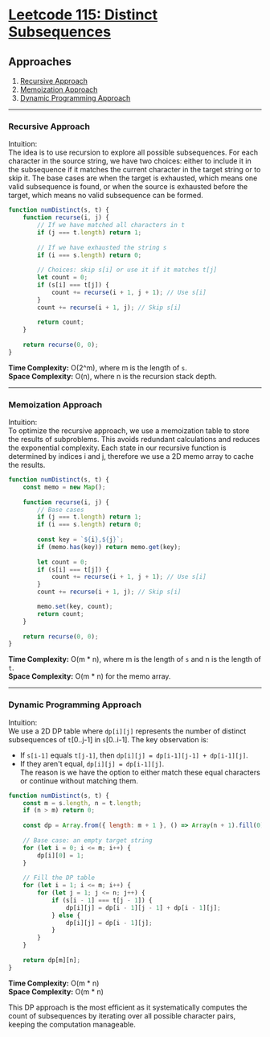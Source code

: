 # [Leetcode 115: Distinct Subsequences](https://leetcode.com/problems/distinct-subsequences/)

## Approaches
1. [Recursive Approach](#recursive-approach)
2. [Memoization Approach](#memoization-approach)
3. [Dynamic Programming Approach](#dynamic-programming-approach)

---

### Recursive Approach

Intuition:  
The idea is to use recursion to explore all possible subsequences. For each character in the source string, we have two choices: either to include it in the subsequence if it matches the current character in the target string or to skip it. The base cases are when the target is exhausted, which means one valid subsequence is found, or when the source is exhausted before the target, which means no valid subsequence can be formed. 

```javascript
function numDistinct(s, t) {
    function recurse(i, j) {
        // If we have matched all characters in t
        if (j === t.length) return 1;
        
        // If we have exhausted the string s
        if (i === s.length) return 0;
        
        // Choices: skip s[i] or use it if it matches t[j]
        let count = 0;
        if (s[i] === t[j]) {
            count += recurse(i + 1, j + 1); // Use s[i]
        }
        count += recurse(i + 1, j); // Skip s[i]
        
        return count;
    }
    
    return recurse(0, 0);
}
```

**Time Complexity:** O(2^m), where m is the length of `s`.  
**Space Complexity:** O(n), where n is the recursion stack depth.

---

### Memoization Approach

Intuition:  
To optimize the recursive approach, we use a memoization table to store the results of subproblems. This avoids redundant calculations and reduces the exponential complexity. Each state in our recursive function is determined by indices i and j, therefore we use a 2D memo array to cache the results.

```javascript
function numDistinct(s, t) {
    const memo = new Map();
    
    function recurse(i, j) {
        // Base cases
        if (j === t.length) return 1;
        if (i === s.length) return 0;
        
        const key = `${i},${j}`;
        if (memo.has(key)) return memo.get(key);
        
        let count = 0;
        if (s[i] === t[j]) {
            count += recurse(i + 1, j + 1); // Use s[i]
        }
        count += recurse(i + 1, j); // Skip s[i]

        memo.set(key, count);
        return count;
    }
    
    return recurse(0, 0);
}
```

**Time Complexity:** O(m * n), where m is the length of `s` and n is the length of `t`.  
**Space Complexity:** O(m * n) for the memo array.

---

### Dynamic Programming Approach

Intuition:  
We use a 2D DP table where `dp[i][j]` represents the number of distinct subsequences of `t`[0..j-1] in `s`[0..i-1]. The key observation is:
- If `s[i-1]` equals `t[j-1]`, then `dp[i][j] = dp[i-1][j-1] + dp[i-1][j]`.
- If they aren't equal, `dp[i][j] = dp[i-1][j]`.  
The reason is we have the option to either match these equal characters or continue without matching them.

```javascript
function numDistinct(s, t) {
    const m = s.length, n = t.length;
    if (n > m) return 0;
    
    const dp = Array.from({ length: m + 1 }, () => Array(n + 1).fill(0));
    
    // Base case: an empty target string
    for (let i = 0; i <= m; i++) {
        dp[i][0] = 1;
    }
    
    // Fill the DP table
    for (let i = 1; i <= m; i++) {
        for (let j = 1; j <= n; j++) {
            if (s[i - 1] === t[j - 1]) {
                dp[i][j] = dp[i - 1][j - 1] + dp[i - 1][j];
            } else {
                dp[i][j] = dp[i - 1][j];
            }
        }
    }
    
    return dp[m][n];
}
```

**Time Complexity:** O(m * n)  
**Space Complexity:** O(m * n)

This DP approach is the most efficient as it systematically computes the count of subsequences by iterating over all possible character pairs, keeping the computation manageable.

